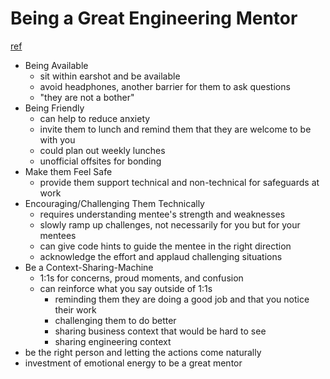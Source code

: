 # Being a Great Engineering Mentor
[ref](https://www.xkyle.com/Being-a-Great-Engineering-Mentor/)

- Being Available
  - sit within earshot and be available
  - avoid headphones, another barrier for them to ask questions
  - "they are not a bother"
- Being Friendly
  - can help to reduce anxiety
  - invite them to lunch and remind them that they are welcome to be with you
  - could plan out weekly lunches
  - unofficial offsites for bonding
- Make them Feel Safe
  - provide them support technical and non-technical for safeguards at work
- Encouraging/Challenging Them Technically
  - requires understanding mentee's strength and weaknesses
  - slowly ramp up challenges, not necessarily for you but for your mentees
  - can give code hints to guide the mentee in the right direction
  - acknowledge the effort and applaud challenging situations
- Be a Context-Sharing-Machine
  - 1:1s for concerns, proud moments, and confusion
  - can reinforce what you say outside of 1:1s
    - reminding them they are doing a good job and that you notice their work
    - challenging them to do better
    - sharing business context that would be hard to see
    - sharing engineering context
- be the right person and letting the actions come naturally
- investment of emotional energy to be a great mentor
